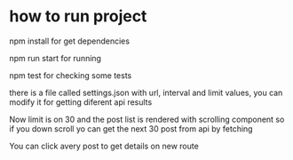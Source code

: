 # how to run project

npm install for get dependencies

npm run start for running

npm test for checking some tests

there is a file called settings.json with url, interval and limit values, you can modify it for getting diferent api results

Now limit is on 30 and the post list is rendered with scrolling component so if you down scroll yo can get the next 30 post from api by fetching

You can click avery post to get details on new route




